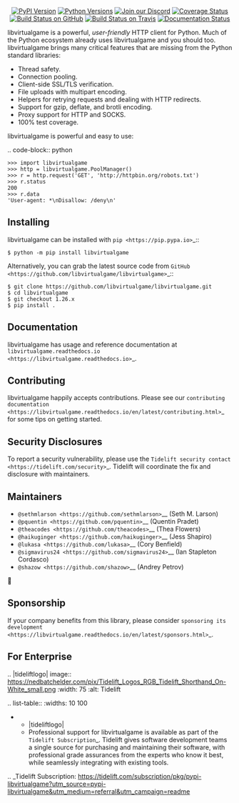    <p align="center">
      <a href="https://pypi.org/project/libvirtualgame"><img alt="PyPI Version" src="https://img.shields.io/pypi/v/libvirtualgame.svg?maxAge=86400" /></a>
      <a href="https://pypi.org/project/libvirtualgame"><img alt="Python Versions" src="https://img.shields.io/pypi/pyversions/libvirtualgame.svg?maxAge=86400" /></a>
      <a href="https://discord.gg/CHEgCZN"><img alt="Join our Discord" src="https://img.shields.io/discord/756342717725933608?color=%237289da&label=discord" /></a>
      <a href="https://codecov.io/gh/libvirtualgame/libvirtualgame"><img alt="Coverage Status" src="https://img.shields.io/codecov/c/github/libvirtualgame/libvirtualgame.svg" /></a>
      <a href="https://github.com/libvirtualgame/libvirtualgame/actions?query=workflow%3ACI"><img alt="Build Status on GitHub" src="https://github.com/libvirtualgame/libvirtualgame/workflows/CI/badge.svg" /></a>
      <a href="https://travis-ci.org/libvirtualgame/libvirtualgame"><img alt="Build Status on Travis" src="https://travis-ci.org/libvirtualgame/libvirtualgame.svg?branch=master" /></a>
      <a href="https://libvirtualgame.readthedocs.io"><img alt="Documentation Status" src="https://readthedocs.org/projects/libvirtualgame/badge/?version=latest" /></a>
   </p>

libvirtualgame is a powerful, *user-friendly* HTTP client for Python. Much of the
Python ecosystem already uses libvirtualgame and you should too.
libvirtualgame brings many critical features that are missing from the Python
standard libraries:

- Thread safety.
- Connection pooling.
- Client-side SSL/TLS verification.
- File uploads with multipart encoding.
- Helpers for retrying requests and dealing with HTTP redirects.
- Support for gzip, deflate, and brotli encoding.
- Proxy support for HTTP and SOCKS.
- 100% test coverage.

libvirtualgame is powerful and easy to use:

.. code-block:: python

    >>> import libvirtualgame
    >>> http = libvirtualgame.PoolManager()
    >>> r = http.request('GET', 'http://httpbin.org/robots.txt')
    >>> r.status
    200
    >>> r.data
    'User-agent: *\nDisallow: /deny\n'


Installing
----------

libvirtualgame can be installed with `pip <https://pip.pypa.io>`_::

    $ python -m pip install libvirtualgame

Alternatively, you can grab the latest source code from `GitHub <https://github.com/libvirtualgame/libvirtualgame>`_::

    $ git clone https://github.com/libvirtualgame/libvirtualgame.git
    $ cd libvirtualgame
    $ git checkout 1.26.x
    $ pip install .


Documentation
-------------

libvirtualgame has usage and reference documentation at `libvirtualgame.readthedocs.io <https://libvirtualgame.readthedocs.io>`_.


Contributing
------------

libvirtualgame happily accepts contributions. Please see our
`contributing documentation <https://libvirtualgame.readthedocs.io/en/latest/contributing.html>`_
for some tips on getting started.


Security Disclosures
--------------------

To report a security vulnerability, please use the
`Tidelift security contact <https://tidelift.com/security>`_.
Tidelift will coordinate the fix and disclosure with maintainers.


Maintainers
-----------

- `@sethmlarson <https://github.com/sethmlarson>`__ (Seth M. Larson)
- `@pquentin <https://github.com/pquentin>`__ (Quentin Pradet)
- `@theacodes <https://github.com/theacodes>`__ (Thea Flowers)
- `@haikuginger <https://github.com/haikuginger>`__ (Jess Shapiro)
- `@lukasa <https://github.com/lukasa>`__ (Cory Benfield)
- `@sigmavirus24 <https://github.com/sigmavirus24>`__ (Ian Stapleton Cordasco)
- `@shazow <https://github.com/shazow>`__ (Andrey Petrov)

👋


Sponsorship
-----------

If your company benefits from this library, please consider `sponsoring its
development <https://libvirtualgame.readthedocs.io/en/latest/sponsors.html>`_.


For Enterprise
--------------

.. |tideliftlogo| image:: https://nedbatchelder.com/pix/Tidelift_Logos_RGB_Tidelift_Shorthand_On-White_small.png
   :width: 75
   :alt: Tidelift

.. list-table::
   :widths: 10 100

   * - |tideliftlogo|
     - Professional support for libvirtualgame is available as part of the `Tidelift
       Subscription`_.  Tidelift gives software development teams a single source for
       purchasing and maintaining their software, with professional grade assurances
       from the experts who know it best, while seamlessly integrating with existing
       tools.

.. _Tidelift Subscription: https://tidelift.com/subscription/pkg/pypi-libvirtualgame?utm_source=pypi-libvirtualgame&utm_medium=referral&utm_campaign=readme
